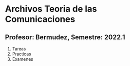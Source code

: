 # Archivos Teoria de las Comunicaciones
## Profesor: Bermudez, Semestre: 2022.1
1. Tareas
2. Practicas
3. Examenes
